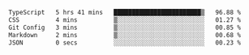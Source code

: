 
<!--START_SECTION:waka-->

```txt
TypeScript   5 hrs 41 mins   ████████████████████████▒   96.88 %
CSS          4 mins          ▒░░░░░░░░░░░░░░░░░░░░░░░░   01.27 %
Git Config   3 mins          ▒░░░░░░░░░░░░░░░░░░░░░░░░   00.85 %
Markdown     2 mins          ▒░░░░░░░░░░░░░░░░░░░░░░░░   00.68 %
JSON         0 secs          ░░░░░░░░░░░░░░░░░░░░░░░░░   00.23 %
```

<!--END_SECTION:waka-->
